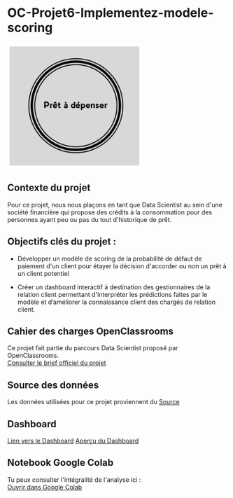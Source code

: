 # OC-Projet6-Implementez-modele-scoring

![Logo](https://github.com/ABOUD43/OC-Projet6-Implementez-modele-scoring/blob/main/image/logo.PNG)

## Contexte du projet 

Pour ce projet, nous nous plaçons en tant que Data Scientist au sein d'une société financière qui propose des crédits à la consommation pour des personnes ayant peu ou pas du tout d'historique de prêt.

## Objectifs clés du projet :
- Développer un modèle de scoring de la probabilité de défaut de paiement d'un client pour étayer la décision d'accorder ou non un prêt à un client potentiel

- Créer un dashboard interactif à destination des gestionnaires de la relation client permettant d'interpréter les prédictions faites par le modèle et d’améliorer la connaissance client des chargés de relation client.
  
## Cahier des charges OpenClassrooms
Ce projet fait partie du parcours Data Scientist proposé par OpenClassrooms.  
[Consulter le brief officiel du projet](https://github.com/ABOUD43/OC-Projet6-Implementez-modele-scoring/blob/main/details_projet.pdf)

## Source des données
Les données utilisées pour ce projet proviennent du [Source](https://www.kaggle.com/c/home-credit-default-risk/data)
## Dashboard 
[Lien vers le Dashboard](https://limitless-escarpment-04117-235f6d042a6d.herokuapp.com/)
[Aperçu du Dashboard](https://github.com/ABOUD43/OC-Projet6-Implementez-modele-scoring/blob/main/Pret_a_DEPENSER_Dashboard.pdf) 

## Notebook Google Colab

Tu peux consulter l'intégralité de l'analyse ici :  
[ Ouvrir dans Google Colab](https://colab.research.google.com/drive/1Grk04pfcW7Y_bUqpGrnbyr7f7zfSLHbe?usp=sharing)
